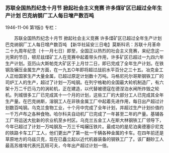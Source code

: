 ### 苏联全国热烈纪念十月节  掀起社会主义竞赛  许多煤矿区已超过全年生产计划  巴克纳钢厂工人每日增产数百吨

1946-11-06
第1版()
专栏：

　　苏联全国热烈纪念十月节
    掀起社会主义竞赛
    许多煤矿区已超过全年生产计划
    巴克纳钢厂工人每日增产数百吨
    【新华社延安三日电】莫斯科讯：苏联十月革命二十九周年纪念（十一月七日）即至，全国正以热烈的社会主义竞赛，来纪念这一光荣的节日，顿尼兹煤矿工人在竞赛中起着带头作用，许多矿区已超过一九四六年生产计划。亚历山大斯帕克大矿区于上月廿二日，即已完成了全年生产计划。在铁钢及辗压金属生产方面，在一九五○年即将超过战前水平百分之三十五。冶克金工人正给国家生产大量金属，已超过原定计划数十万吨。马格尼托尔哥斯钢铁工厂的司炉工人的生产，超过了计划一万吨钢。在列宁格勒的全国最大轮机制造厂，有六架十万二千匹马力的涡轮机，正在建造，以代替被德寇在德涅泊水闸所炸毁之轮机。列城很多工厂已完成其十一个月的计划，这些工厂的大部分工人已完成其全年生产量。在巴克纳斯，溶钢工人在非铁金属工厂中起着先进作用，每日出产超过计划数百吨钢。乌克兰食物工业，十个月中完成了全年计划，并超过生产计划价值约一千万卢布之各种食物。哈尔科夫自动机厂已完成了一年甚至二年的产量。基辅各工厂将运送大批新的农业机至乡村区。乌克兰五金工人在斯大林钢铁工厂领导下，今年已超过了计划一万吨钢及一万三千吨辗压铁片。最成功的是尼泊奥德塞＠尼克的铁路卡车工厂工人，他们更出产了第一批一千辆各种金属的卡车。在四年前还是草原地方的乌兹贝克，现在已矗立起以近代机器装备的钢铁工厂了。该厂翻砂工人最高苏维埃代表托瓦班可夫，今年出产超过计划一倍。
